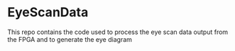 # EyeScanData
This repo contains the code used to process the eye scan data output from the FPGA and to generate the eye diagram
